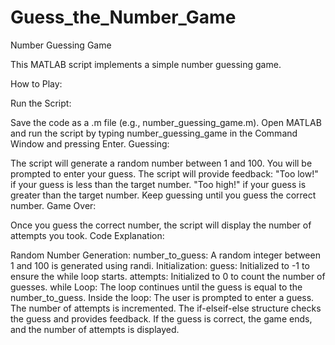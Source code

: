 # Guess_the_Number_Game
Number Guessing Game

This MATLAB script implements a simple number guessing game.

How to Play:

Run the Script:

Save the code as a .m file (e.g., number_guessing_game.m).
Open MATLAB and run the script by typing number_guessing_game in the Command Window and pressing Enter.
Guessing:

The script will generate a random number between 1 and 100.
You will be prompted to enter your guess.
The script will provide feedback:
"Too low!" if your guess is less than the target number.
"Too high!" if your guess is greater than the target number.
Keep guessing until you guess the correct number.
Game Over:

Once you guess the correct number, the script will display the number of attempts you took.
Code Explanation:

Random Number Generation:
number_to_guess: A random integer between 1 and 100 is generated using randi.
Initialization:
guess: Initialized to -1 to ensure the while loop starts.
attempts: Initialized to 0 to count the number of guesses.
while Loop:
The loop continues until the guess is equal to the number_to_guess.
Inside the loop:
The user is prompted to enter a guess.
The number of attempts is incremented.
The if-elseif-else structure checks the guess and provides feedback.
If the guess is correct, the game ends, and the number of attempts is displayed.

